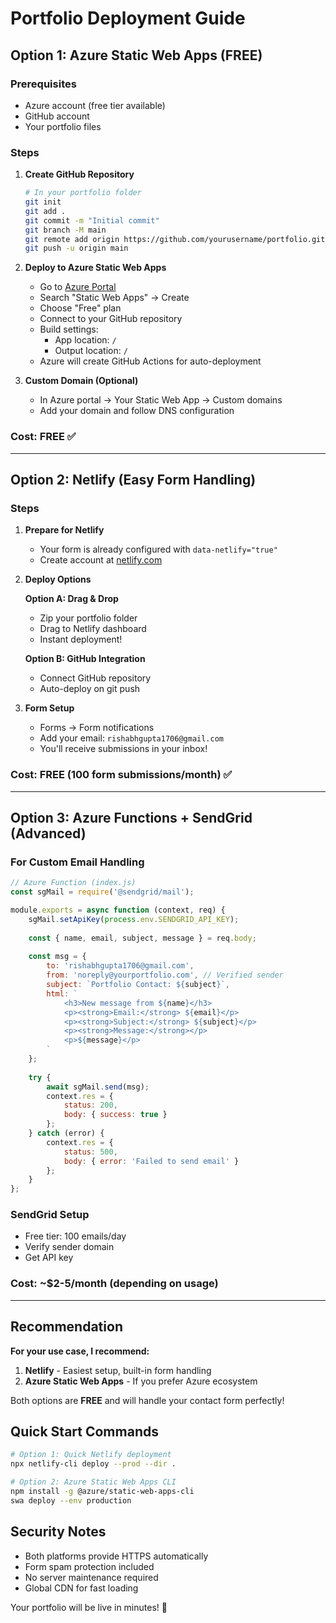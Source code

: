 # Portfolio Deployment Guide

## Option 1: Azure Static Web Apps (FREE)

### Prerequisites
- Azure account (free tier available)
- GitHub account
- Your portfolio files

### Steps

1. **Create GitHub Repository**
   ```bash
   # In your portfolio folder
   git init
   git add .
   git commit -m "Initial commit"
   git branch -M main
   git remote add origin https://github.com/yourusername/portfolio.git
   git push -u origin main
   ```

2. **Deploy to Azure Static Web Apps**
   - Go to [Azure Portal](https://portal.azure.com)
   - Search "Static Web Apps" → Create
   - Choose "Free" plan
   - Connect to your GitHub repository
   - Build settings:
     - App location: `/`
     - Output location: `/`
   - Azure will create GitHub Actions for auto-deployment

3. **Custom Domain (Optional)**
   - In Azure portal → Your Static Web App → Custom domains
   - Add your domain and follow DNS configuration

### Cost: **FREE** ✅

---

## Option 2: Netlify (Easy Form Handling)

### Steps

1. **Prepare for Netlify**
   - Your form is already configured with `data-netlify="true"`
   - Create account at [netlify.com](https://netlify.com)

2. **Deploy Options**

   **Option A: Drag & Drop**
   - Zip your portfolio folder
   - Drag to Netlify dashboard
   - Instant deployment!

   **Option B: GitHub Integration**
   - Connect GitHub repository
   - Auto-deploy on git push

3. **Form Setup**
   - Forms → Form notifications
   - Add your email: `rishabhgupta1706@gmail.com`
   - You'll receive submissions in your inbox!

### Cost: **FREE** (100 form submissions/month) ✅

---

## Option 3: Azure Functions + SendGrid (Advanced)

### For Custom Email Handling

```javascript
// Azure Function (index.js)
const sgMail = require('@sendgrid/mail');

module.exports = async function (context, req) {
    sgMail.setApiKey(process.env.SENDGRID_API_KEY);
    
    const { name, email, subject, message } = req.body;
    
    const msg = {
        to: 'rishabhgupta1706@gmail.com',
        from: 'noreply@yourportfolio.com', // Verified sender
        subject: `Portfolio Contact: ${subject}`,
        html: `
            <h3>New message from ${name}</h3>
            <p><strong>Email:</strong> ${email}</p>
            <p><strong>Subject:</strong> ${subject}</p>
            <p><strong>Message:</strong></p>
            <p>${message}</p>
        `
    };
    
    try {
        await sgMail.send(msg);
        context.res = {
            status: 200,
            body: { success: true }
        };
    } catch (error) {
        context.res = {
            status: 500,
            body: { error: 'Failed to send email' }
        };
    }
};
```

### SendGrid Setup
- Free tier: 100 emails/day
- Verify sender domain
- Get API key

### Cost: **~$2-5/month** (depending on usage)

---

## Recommendation

**For your use case, I recommend:**

1. **Netlify** - Easiest setup, built-in form handling
2. **Azure Static Web Apps** - If you prefer Azure ecosystem

Both options are **FREE** and will handle your contact form perfectly!

## Quick Start Commands

```bash
# Option 1: Quick Netlify deployment
npx netlify-cli deploy --prod --dir .

# Option 2: Azure Static Web Apps CLI
npm install -g @azure/static-web-apps-cli
swa deploy --env production
```

## Security Notes

- Both platforms provide HTTPS automatically
- Form spam protection included
- No server maintenance required
- Global CDN for fast loading

Your portfolio will be live in minutes! 🚀
